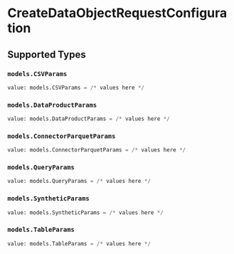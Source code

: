 # CreateDataObjectRequestConfiguration


## Supported Types

### `models.CSVParams`

```python
value: models.CSVParams = /* values here */
```

### `models.DataProductParams`

```python
value: models.DataProductParams = /* values here */
```

### `models.ConnectorParquetParams`

```python
value: models.ConnectorParquetParams = /* values here */
```

### `models.QueryParams`

```python
value: models.QueryParams = /* values here */
```

### `models.SyntheticParams`

```python
value: models.SyntheticParams = /* values here */
```

### `models.TableParams`

```python
value: models.TableParams = /* values here */
```

